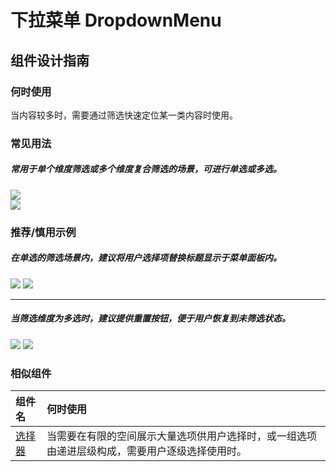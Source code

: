 # 下拉菜单 DropdownMenu

## 组件设计指南

### 何时使用

当内容较多时，需要通过筛选快速定位某一类内容时使用。

### 常见用法

##### 常用于单个维度筛选或多个维度复合筛选的场景，可进行单选或多选。

<div class="legend">
  <div class="item">
    <img src="https://oteam-tdesign-1258344706.cos.ap-guangzhou.myqcloud.com/site/design/mobile-guide/DropdownMenu%201-1.png" />
  </div>

  <div class="item">
    <img src="https://oteam-tdesign-1258344706.cos.ap-guangzhou.myqcloud.com/site/design/mobile-guide/DropdownMenu%201-2.png" />
  </div>
</div>


### 推荐/慎用示例

##### 在单选的筛选场景内，建议将用户选择项替换标题显示于菜单面板内。

<div class="legend">
  <div class="item">
    <img src="https://oteam-tdesign-1258344706.cos.ap-guangzhou.myqcloud.com/site/design/mobile-guide/DropdownMenu%202.png" />
    <img class="tag" src="https://oteam-tdesign-1258344706.cos.ap-guangzhou.myqcloud.com/site/doc/good.png" />
  </div>
</div>

<hr />

##### 当筛选维度为多选时，建议提供重置按钮，便于用户恢复到未筛选状态。

<div class="item">
  <img src="https://oteam-tdesign-1258344706.cos.ap-guangzhou.myqcloud.com/site/design/mobile-guide/DropdownMenu%203.png" />
  <img class="tag" src="https://oteam-tdesign-1258344706.cos.ap-guangzhou.myqcloud.com/site/doc/good.png" />
</div>



### 相似组件

| 组件名 | 何时使用                             |
| :----- | :----------------------------------- |
| [选择器](./Cascader) | 当需要在有限的空间展示大量选项供用户选择时，或一组选项由递进层级构成，需要用户逐级选择使用时。|
